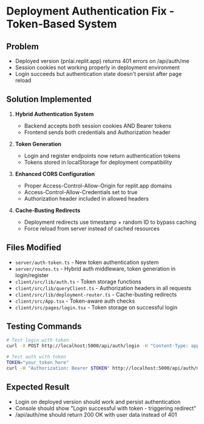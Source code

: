 # Deployment Authentication Fix - Token-Based System

## Problem
- Deployed version (pnlai.replit.app) returns 401 errors on /api/auth/me
- Session cookies not working properly in deployment environment
- Login succeeds but authentication state doesn't persist after page reload

## Solution Implemented
1. **Hybrid Authentication System**
   - Backend accepts both session cookies AND Bearer tokens
   - Frontend sends both credentials and Authorization header

2. **Token Generation**
   - Login and register endpoints now return authentication tokens
   - Tokens stored in localStorage for deployment compatibility

3. **Enhanced CORS Configuration**
   - Proper Access-Control-Allow-Origin for replit.app domains
   - Access-Control-Allow-Credentials set to true
   - Authorization header included in allowed headers

4. **Cache-Busting Redirects**
   - Deployment redirects use timestamp + random ID to bypass caching
   - Force reload from server instead of cached resources

## Files Modified
- `server/auth-token.ts` - New token authentication system
- `server/routes.ts` - Hybrid auth middleware, token generation in login/register
- `client/src/lib/auth.ts` - Token storage functions
- `client/src/lib/queryClient.ts` - Authorization headers in all requests
- `client/src/lib/deployment-router.ts` - Cache-busting redirects
- `client/src/App.tsx` - Token-aware auth checks
- `client/src/pages/login.tsx` - Token storage on successful login

## Testing Commands
```bash
# Test login with token
curl -X POST http://localhost:5000/api/auth/login -H "Content-Type: application/json" -d '{"username":"dom.ward1","password":"Horace82"}'

# Test auth with token
TOKEN="your_token_here"
curl -H "Authorization: Bearer $TOKEN" http://localhost:5000/api/auth/me
```

## Expected Result
- Login on deployed version should work and persist authentication
- Console should show "Login successful with token - triggering redirect"
- /api/auth/me should return 200 OK with user data instead of 401